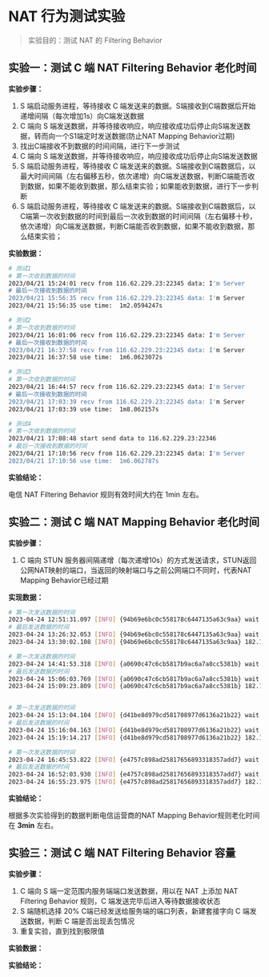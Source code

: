# NAT 行为测试实验

> 实验目的：测试 NAT 的 Filtering Behavior 

## 实验一：测试 C 端 NAT Filtering Behavior 老化时间

**实验步骤：**

1. S 端启动服务进程，等待接收 C 端发送来的数据。S端接收到C端数据后开始递增间隔（每次增加1s）向C端发送数据
2. C 端向 S 端发送数据，并等待接收响应，响应接收成功后停止向S端发送数据，转而向一个S1端定时发送数据(防止NAT Mapping Behavior过期)
3. 找出C端接收不到数据的时间间隔，进行下一步测试
4. C 端向 S 端发送数据，并等待接收响应，响应接收成功后停止向S端发送数据
5. S 端启动服务进程，等待接收 C 端发送来的数据。S端接收到C端数据后，以最大时间间隔（左右偏移五秒，依次递增）向C端发送数据，判断C端能否收到数据，如果不能收到数据，那么结束实验；如果能收到数据，进行下一步判断
6. S 端启动服务进程，等待接收 C 端发送来的数据。S端接收到C端数据后，以C端第一次收到数据的时间到最后一次收到数据的时间间隔（左右偏移十秒，依次递增）向C端发送数据，判断C端能否收到数据，如果不能收到数据，那么结束实验；

**实验数据：**

```bash
# 测试1
# 第一次收到数据的时间
2023/04/21 15:24:01 recv from 116.62.229.23:22345 data: I'm Server
# 最后一次接收到数据的时间
2023/04/21 15:56:35 recv from 116.62.229.23:22345 data: I'm Server
2023/04/21 15:56:35 use time:  1m2.0594247s

# 测试2
# 第一次收到数据的时间
2023/04/21 16:01:06 recv from 116.62.229.23:22345 data: I'm Server
# 最后一次接收到数据的时间
2023/04/21 16:37:58 recv from 116.62.229.23:22345 data: I'm Server
2023/04/21 16:37:58 use time:  1m6.0623072s

# 测试3
# 第一次收到数据的时间
2023/04/21 16:44:57 recv from 116.62.229.23:22345 data: I'm Server
# 最后一次接收到数据的时间
2023/04/21 17:03:39 recv from 116.62.229.23:22345 data: I'm Server
2023/04/21 17:03:39 use time:  1m8.062157s

# 测试4
# 第一次收到数据的时间
2023/04/21 17:08:48 start send data to 116.62.229.23:22346
# 最后一次接收到数据的时间
2023/04/21 17:10:56 recv from 116.62.229.23:22345 data: I'm Server
2023/04/21 17:10:56 use time:  1m6.062787s
```

**实验结论：**

电信 NAT Filtering Behavior 规则有效时间大约在 1min 左右。



## 实验二：测试 C 端 NAT Mapping Behavior 老化时间

**实验步骤：**

1. C 端向 STUN 服务器间隔递增（每次递增10s）的方式发送请求，STUN返回公网NAT映射的端口，当返回的映射端口与之前公网端口不同时，代表NAT Mapping Behavior已经过期

**实现数据：**

```bash
# 第一次发送数据的时间
2023-04-24 12:51:31.097 [INFO] {94b69e6bc0c558178c6447135a63c9aa} wait: 0s, addr: 182.139.187.130:37614
# 最后发送数据的时间
2023-04-24 13:26:32.053 [INFO] {94b69e6bc0c558178c6447135a63c9aa} wait: 210s, addr: 182.139.187.130:37614
2023-04-24 13:30:02.108 [INFO] {94b69e6bc0c558178c6447135a63c9aa} 182.139.187.130:37614 182.139.187.130:37655

# 第一次发送数据的时间
2023-04-24 14:41:53.318 [INFO] {a0690c47c6cb5817b9ac6a7a8cc5381b} wait: 100s, addr: 182.139.187.128:19774
# 最后发送数据的时间
2023-04-24 15:06:03.769 [INFO] {a0690c47c6cb5817b9ac6a7a8cc5381b} wait: 200s, addr: 182.139.187.128:19774
2023-04-24 15:09:23.809 [INFO] {a0690c47c6cb5817b9ac6a7a8cc5381b} 182.139.187.128:19774 182.139.187.128:19788


# 第一次发送数据的时间
2023-04-24 15:13:04.104 [INFO] {d41be8d979cd581708977d6136a21b22} wait: 180s, addr: 182.139.187.128:19272
# 最后发送数据的时间
2023-04-24 15:16:04.163 [INFO] {d41be8d979cd581708977d6136a21b22} wait: 190s, addr: 182.139.187.128:19272
2023-04-24 15:19:14.217 [INFO] {d41be8d979cd581708977d6136a21b22} 182.139.187.128:19272 182.139.187.128:19049

# 第一次发送数据的时间
2023-04-24 16:45:53.822 [INFO] {e4757c898ad25817656893318357add7} wait: 180s, addr: 182.139.187.130:37062
# 最后发送数据的时间
2023-04-24 16:52:03.930 [INFO] {e4757c898ad25817656893318357add7} wait: 200s, addr: 182.139.187.130:37062
2023-04-24 16:55:23.975 [INFO] {e4757c898ad25817656893318357add7} 182.139.187.130:37062 182.139.187.130:38383
```

**实验结论：**

根据多次实验得到的数据判断电信运营商的NAT Mapping Behavior规则老化时间在 **3min** 左右。

## 实验三：测试 C 端 NAT Filtering Behavior  容量

**实验步骤：**

1. C 端向 S 端一定范围内服务端端口发送数据，用以在 NAT 上添加 NAT Filtering Behavior 规则，C 端发送完毕后进入等待数据接收状态
2. S 端随机选择 20% C端已经发送给服务端的端口列表，新建套接字向 C 端发送数据，判断 C 端是否出现丢包情况
3. 重复实验，直到找到极限值

**实验数据：**



**实验结论：**





